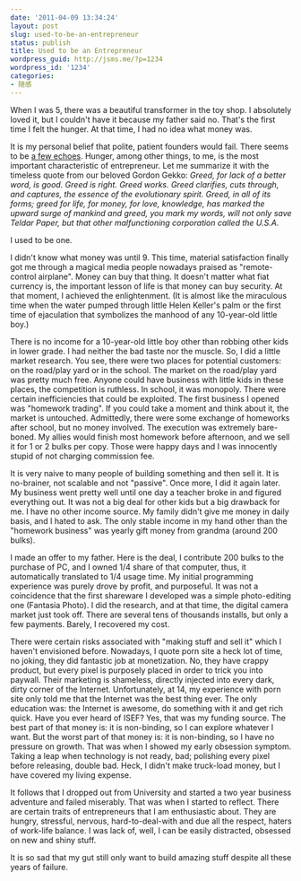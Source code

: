 ```yaml
---
date: '2011-04-09 13:34:24'
layout: post
slug: used-to-be-an-entrepreneur
status: publish
title: Used to be an Entrepreneur
wordpress_guid: http://jsms.me/?p=1234
wordpress_id: '1234'
categories:
- 随感
---
```


When I was 5, there was a beautiful transformer in the toy shop. I absolutely loved it, but I couldn't have it because my father said no. That's the first time I felt the hunger. At that time, I had no idea what money was.

It is my personal belief that polite, patient founders would fail. There seems to be [a few echoes](http://www.cenedella.com/job-search/how-can-i-tell-if-i-am-failing-at-my-entrepreneurial-venture-or-start-up/). Hunger, among other things, to me, is the most important characteristic of entrepreneur. Let me summarize it with the timeless quote from our beloved Gordon Gekko: _Greed, for lack of a better word, is good. Greed is right. Greed works. Greed clarifies, cuts through, and captures, the essence of the evolutionary spirit. Greed, in all of its forms; greed for life, for money, for love, knowledge, has marked the upward surge of mankind and greed, you mark my words, will not only save Teldar Paper, but that other malfunctioning corporation called the U.S.A._

I used to be one.

I didn't know what money was until 9. This time, material satisfaction finally got me through a magical media people nowadays praised as "remote-control airplane". Money can buy that thing. It doesn't matter what fiat currency is, the important lesson of life is that money can buy security. At that moment, I achieved the enlightenment. (It is almost like the miraculous time when the water pumped through little Helen Keller's palm or the first time of ejaculation that symbolizes the manhood of any 10-year-old little boy.)

There is no income for a 10-year-old little boy other than robbing other kids in lower grade. I had neither the bad taste nor the muscle. So, I did a little market research. You see, there were two places for potential customers: on the road/play yard or in the school. The market on the road/play yard was pretty much free. Anyone could have business with little kids in these places, the competition is ruthless. In school, it was monopoly. There were certain inefficiencies that could be exploited. The first business I opened was "homework trading". If you could take a moment and think about it, the market is untouched. Admittedly, there were some exchange of homeworks after school, but no money involved. The execution was extremely bare-boned. My allies would finish most homework before afternoon, and we sell it for 1 or 2 bulks per copy. Those were happy days and I was innocently stupid of not charging commission fee.

It is very naive to many people of building something and then sell it. It is no-brainer, not scalable and not "passive". Once more, I did it again later. My business went pretty well until one day a teacher broke in and figured everything out. It was not a big deal for other kids but a big drawback for me. I have no other income source. My family didn't give me money in daily basis, and I hated to ask. The only stable income in my hand other than the "homework business" was yearly gift money from grandma (around 200 bulks).

I made an offer to my father. Here is the deal, I contribute 200 bulks to the purchase of PC, and I owned 1/4 share of that computer, thus, it automatically translated to 1/4 usage time. My initial programming experience was purely drove by profit, and purposeful. It was not a coincidence that the first shareware I developed was a simple photo-editing one (Fantasia Photo). I did the research, and at that time, the digital camera market just took off. There are several tens of thousands installs, but only a few payments. Barely, I recovered my cost.

There were certain risks associated with "making stuff and sell it" which I haven't envisioned before. Nowadays, I quote porn site a heck lot of time, no joking, they did fantastic job at monetization. No, they have crappy product, but every pixel is purposely placed in order to trick you into paywall. Their marketing is shameless, directly injected into every dark, dirty corner of the Internet. Unfortunately, at 14, my experience with porn site only told me that the Internet was the best thing ever. The only education was: the Internet is awesome, do something with it and get rich quick. Have you ever heard of ISEF? Yes, that was my funding source. The best part of that money is: it is non-binding, so I can explore whatever I want. But the worst part of that money is: it is non-binding, so I have no pressure on growth. That was when I showed my early obsession symptom. Taking a leap when technology is not ready, bad; polishing every pixel before releasing, double bad. Heck, I didn't make truck-load money, but I have covered my living expense.

It follows that I dropped out from University and started a two year business adventure and failed miserably. That was when I started to reflect. There are certain traits of entrepreneurs that I am enthusiastic about. They are hungry, stressful, nervous, hard-to-deal-with and due all the respect, haters of work-life balance. I was lack of, well, I can be easily distracted, obsessed on new and shiny stuff.

It is so sad that my gut still only want to build amazing stuff despite all these years of failure.
